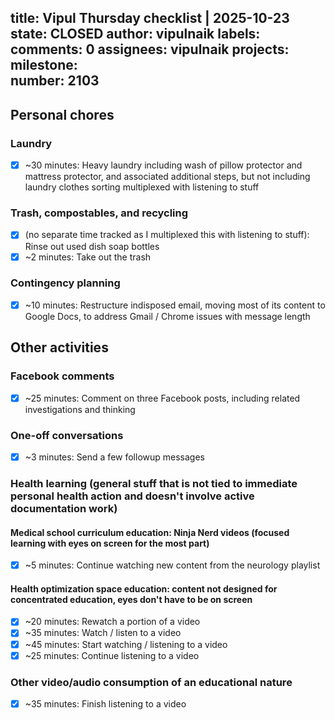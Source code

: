title:	Vipul Thursday checklist | 2025-10-23
state:	CLOSED
author:	vipulnaik
labels:	
comments:	0
assignees:	vipulnaik
projects:	
milestone:	
number:	2103
--
## Personal chores

### Laundry

- [x] ~30 minutes: Heavy laundry including wash of pillow protector and mattress protector, and associated additional steps, but not including laundry clothes sorting multiplexed with listening to stuff

### Trash, compostables, and recycling

- [x] (no separate time tracked as I multiplexed this with listening to stuff): Rinse out used dish soap bottles
- [x] ~2 minutes: Take out the trash

### Contingency planning

- [x] ~10 minutes: Restructure indisposed email, moving most of its content to Google Docs, to address Gmail / Chrome issues with message length

## Other activities

### Facebook comments

- [x] ~25 minutes: Comment on three Facebook posts, including related investigations and thinking

### One-off conversations

- [x] ~3 minutes: Send a few followup messages

### Health learning (general stuff that is not tied to immediate personal health action and doesn't involve active documentation work)

#### Medical school curriculum education: Ninja Nerd videos (focused learning with eyes on screen for the most part)

- [x] ~5 minutes: Continue watching new content from the neurology playlist

#### Health optimization space education: content not designed for concentrated education, eyes don't have to be on screen

- [x] ~20 minutes: Rewatch a portion of a video
- [x] ~35 minutes: Watch / listen to a video
- [x] ~45 minutes: Start watching / listening to a video
- [x] ~25 minutes: Continue listening to a video

### Other video/audio consumption of an educational nature

- [x] ~35 minutes: Finish listening to a video
